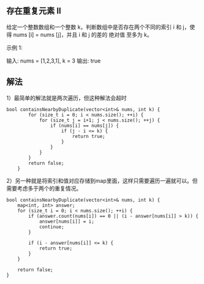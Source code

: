 ## 存在重复元素 II

给定一个整数数组和一个整数 k，判断数组中是否存在两个不同的索引 i 和 j，使得 nums [i] = nums [j]，并且 i 和 j 的差的 绝对值 至多为 k。

示例 1:

输入: nums = [1,2,3,1], k = 3
输出: true


## 解法

1）最简单的解法就是两次遍历，但这种解法会超时

```
bool containsNearbyDuplicate(vector<int>& nums, int k) {
        for (size_t i = 0; i < nums.size(); ++i) {
            for (size_t j = i+1; j < nums.size(); ++j) {
                if (nums[i] == nums[j]) {
                    if (j - i <= k) {
                        return true;
                    }
                }
            }
        }
        return false;
    }
```

2）另一种就是将索引和值对应存储到map里面，这样只需要遍历一遍就可以。但需要考虑多于两个的重复情况。

```
bool containsNearbyDuplicate(vector<int>& nums, int k) {
    map<int, int> answer;
    for (size_t i = 0; i < nums.size(); ++i) {
        if (answer.count(nums[i]) == 0 || (i - answer[nums[i]] > k)) {
            answer[nums[i]] = i;
            continue;
        }

        if (i - answer[nums[i]] <= k) {
            return true;
        }
    }

    return false;
}
```
